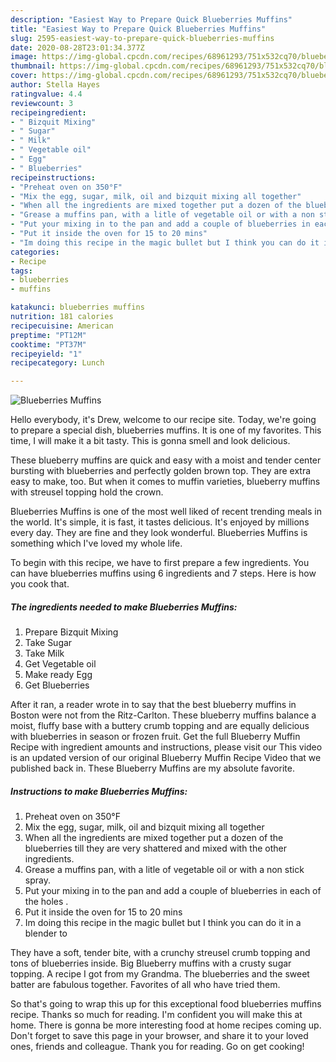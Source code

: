 ```yaml
---
description: "Easiest Way to Prepare Quick Blueberries Muffins"
title: "Easiest Way to Prepare Quick Blueberries Muffins"
slug: 2595-easiest-way-to-prepare-quick-blueberries-muffins
date: 2020-08-28T23:01:34.377Z
image: https://img-global.cpcdn.com/recipes/68961293/751x532cq70/blueberries-muffins-recipe-main-photo.jpg
thumbnail: https://img-global.cpcdn.com/recipes/68961293/751x532cq70/blueberries-muffins-recipe-main-photo.jpg
cover: https://img-global.cpcdn.com/recipes/68961293/751x532cq70/blueberries-muffins-recipe-main-photo.jpg
author: Stella Hayes
ratingvalue: 4.4
reviewcount: 3
recipeingredient:
- " Bizquit Mixing"
- " Sugar"
- " Milk"
- " Vegetable oil"
- " Egg"
- " Blueberries"
recipeinstructions:
- "Preheat oven on 350°F"
- "Mix the egg, sugar, milk, oil and bizquit mixing all together"
- "When all the ingredients are mixed together put a dozen of the blueberries till they are very shattered and mixed with the other ingredients."
- "Grease a muffins pan, with a litle of vegetable oil or with a non stick spray."
- "Put your mixing in to the pan and add a couple of blueberries in each of the holes ."
- "Put it inside the oven for 15 to 20 mins"
- "Im doing this recipe in the magic bullet but I think you can do it in a blender to"
categories:
- Recipe
tags:
- blueberries
- muffins

katakunci: blueberries muffins 
nutrition: 181 calories
recipecuisine: American
preptime: "PT12M"
cooktime: "PT37M"
recipeyield: "1"
recipecategory: Lunch

---
```



![Blueberries Muffins](https://img-global.cpcdn.com/recipes/68961293/751x532cq70/blueberries-muffins-recipe-main-photo.jpg)

Hello everybody, it's Drew, welcome to our recipe site. Today, we're going to prepare a special dish, blueberries muffins. It is one of my favorites. This time, I will make it a bit tasty. This is gonna smell and look delicious.

These blueberry muffins are quick and easy with a moist and tender center bursting with blueberries and perfectly golden brown top. They are extra easy to make, too. But when it comes to muffin varieties, blueberry muffins with streusel topping hold the crown.

Blueberries Muffins is one of the most well liked of recent trending meals in the world. It's simple, it is fast, it tastes delicious. It's enjoyed by millions every day. They are fine and they look wonderful. Blueberries Muffins is something which I've loved my whole life.


To begin with this recipe, we have to first prepare a few ingredients. You can have blueberries muffins using 6 ingredients and 7 steps. Here is how you cook that.

<!--inarticleads1-->

##### The ingredients needed to make Blueberries Muffins:

1. Prepare  Bizquit Mixing
1. Take  Sugar
1. Take  Milk
1. Get  Vegetable oil
1. Make ready  Egg
1. Get  Blueberries


After it ran, a reader wrote in to say that the best blueberry muffins in Boston were not from the Ritz-Carlton. These blueberry muffins balance a moist, fluffy base with a buttery crumb topping and are equally delicious with blueberries in season or frozen fruit. Get the full Blueberry Muffin Recipe with ingredient amounts and instructions, please visit our This video is an updated version of our original Blueberry Muffin Recipe Video that we published back in. These Blueberry Muffins are my absolute favorite. 

<!--inarticleads2-->

##### Instructions to make Blueberries Muffins:

1. Preheat oven on 350°F
1. Mix the egg, sugar, milk, oil and bizquit mixing all together
1. When all the ingredients are mixed together put a dozen of the blueberries till they are very shattered and mixed with the other ingredients.
1. Grease a muffins pan, with a litle of vegetable oil or with a non stick spray.
1. Put your mixing in to the pan and add a couple of blueberries in each of the holes .
1. Put it inside the oven for 15 to 20 mins
1. Im doing this recipe in the magic bullet but I think you can do it in a blender to


They have a soft, tender bite, with a crunchy streusel crumb topping and tons of blueberries inside. Big Blueberry muffins with a crusty sugar topping. A recipe I got from my Grandma. The blueberries and the sweet batter are fabulous together. Favorites of all who have tried them. 

So that's going to wrap this up for this exceptional food blueberries muffins recipe. Thanks so much for reading. I'm confident you will make this at home. There is gonna be more interesting food at home recipes coming up. Don't forget to save this page in your browser, and share it to your loved ones, friends and colleague. Thank you for reading. Go on get cooking!
